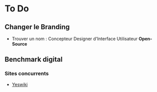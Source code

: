 # To Do

## Changer le Branding 

- Trouver un nom : Concepteur Designer d'Interface Utilisateur **Open-Source**

## Benchmark digital 

### Sites concurrents

- [Yeswiki](https://yeswiki.net/?PagePrincipale)